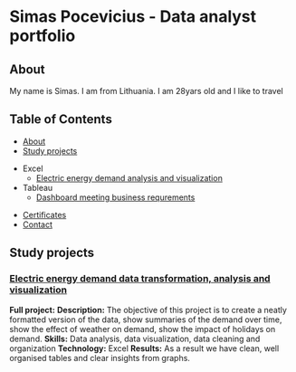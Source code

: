 # Simas Pocevicius - Data analyst portfolio
## About
My name is Simas. I am from Lithuania. I am 28yars old and I like to travel
## Table of Contents
* [About](#about)
* [Study projects](Study-projects)
 - Excel
   * [Electric energy demand analysis and visualization](#Electric-energy-demand-analysis-and-visualization)
 - Tableau
   * [Dashboard meeting business requrements](#Dashboard-meeting-business-requrements)
* [Certificates](#Certificates)
* [Contact](Contact)
## Study projects
### [Electric energy demand data transformation, analysis and visualization](https://github.com/SimasPo/Electric-energy-demand-analysis-and-visualization)
**Full project:** 
**Description:** The objective of this project is to create a neatly formatted version of the data, show summaries of the demand over time, show the effect of weather on demand, show the impact of holidays on demand.
**Skills:** Data analysis, data visualization, data cleaning and organization
**Technology:** Excel
**Results:** As a result we have clean, well organised tables and clear insights from graphs.

